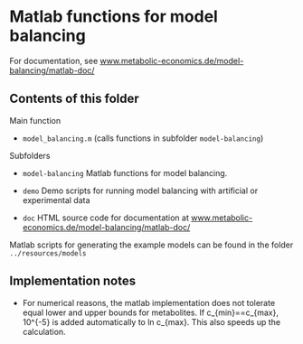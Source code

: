 Matlab functions for model balancing
====================================

For documentation, see www.metabolic-economics.de/model-balancing/matlab-doc/

## Contents of this folder

Main function

* `model_balancing.m` (calls functions in subfolder `model-balancing`)

Subfolders

* `model-balancing` Matlab functions for model balancing. 

* `demo` Demo scripts for running model balancing with artificial or experimental data

* `doc` HTML source code for documentation at www.metabolic-economics.de/model-balancing/matlab-doc/

Matlab scripts for generating the example models can be found in the folder `../resources/models`

## Implementation notes

* For numerical reasons, the matlab implementation does not tolerate equal lower and upper bounds for metabolites. If c_{min}==c_{max},  10^{-5} is added automatically to ln c_{max}. This also speeds up the calculation.

